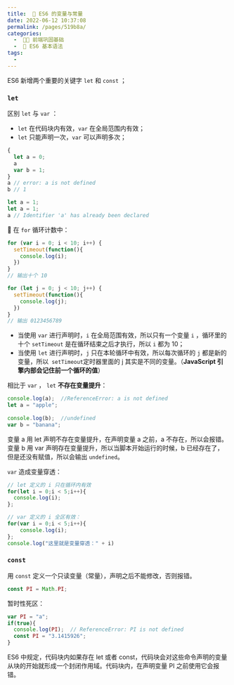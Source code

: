 ```yaml
---
title:  🥯 ES6 的变量与常量
date: 2022-06-12 10:37:08
permalink: /pages/519b8a/
categories:
  -  🚶🏻 前端巩固基础
  -  🍯 ES6 基本语法
tags:
  - 
---
```



ES6 新增两个重要的关键字 `let` 和 `const` ；

### `let`

区别 `let` 与 `var` ：

+ `let` 在代码块内有效，`var` 在全局范围内有效；
+ `let` 只能声明一次，`var` 可以声明多次；

```js
{
  let a = 0;
  a
  var b = 1;
}
a // error: a is not defined
b // 1
```

```js
let a = 1;
let a = 1;
a // Identifier 'a' has already been declared
```



🧮 在 `for` 循环计数中：

```js
for (var i = 0; i < 10; i++) {
  setTimeout(function(){
    console.log(i);
  })
}
// 输出十个 10

for (let j = 0; j < 10; j++) {
  setTimeout(function(){
    console.log(j);
  })
}
// 输出 0123456789
```

+ 当使用 `var` 进行声明时，`i` 在全局范围有效，所以只有一个变量 `i` ，循环里的十个 `setTimeout` 是在循环结束之后才执行，所以 `i` 都为 10；
+ 当使用 `let` 进行声明时，`j` 只在本轮循环中有效，所以每次循环的 `j` 都是新的变量，所以` setTimeout`定时器里面的 j 其实是不同的变量。（**JavaScript 引擎内部会记住前一个循环的值**）



相比于 `var` ，  `let` **不存在变量提升**：

```js
console.log(a);  //ReferenceError: a is not defined
let a = "apple";
 
console.log(b);  //undefined
var b = "banana";
```

变量 a 用 let 声明不存在变量提升，在声明变量 a 之前，a 不存在，所以会报错。变量 b 用 var 声明存在变量提升，所以当脚本开始运行的时候，b 已经存在了，但是还没有赋值，所以会输出 `undefined`。	

`var` 造成变量穿透：

```js
// let 定义的 i 只在循环内有效
for(let i = 0;i < 5;i++){
  console.log(i);
};

// var 定义的 i 全区有效：
for(var i = 0;i < 5;i++){
    console.log(i);
};
console.log("这里就是变量穿透：" + i)
```



### `const`

用 `const` 定义一个只读变量（常量），声明之后不能修改，否则报错。

```js
const PI = Math.PI;
```

暂时性死区：

```js
var PI = "a";
if(true){
  console.log(PI);  // ReferenceError: PI is not defined
  const PI = "3.1415926";
}
```

ES6 中规定，代码块内如果存在 let 或者 const，代码块会对这些命令声明的变量从块的开始就形成一个封闭作用域。代码块内，在声明变量 PI 之前使用它会报错。